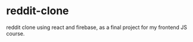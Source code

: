 # reddit-clone
reddit clone using react and firebase, as a final project for my frontend JS course.

